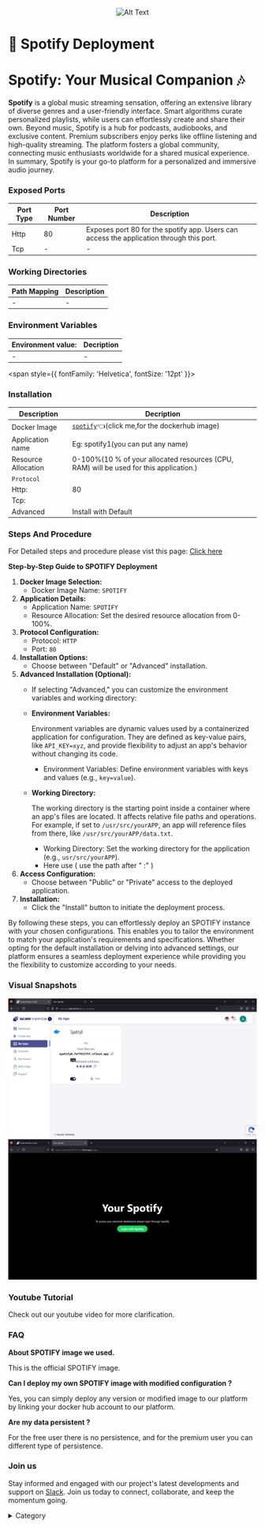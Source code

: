 <p align="center">
  <img src="/img/vdd.jpg" alt="Alt Text" width="25%"/>
</p> 
<span style={{ fontFamily: 'Georgia', fontSize: '12pt' }}>

# 🎵 Spotify Deployment

# Spotify: Your Musical Companion 🎶

**Spotify** is a global music streaming sensation, offering an extensive library of diverse genres and a user-friendly interface. Smart algorithms curate personalized playlists, while users can effortlessly create and share their own. Beyond music, Spotify is a hub for podcasts, audiobooks, and exclusive content. Premium subscribers enjoy perks like offline listening and high-quality streaming. The platform fosters a global community, connecting music enthusiasts worldwide for a shared musical experience. In summary, Spotify is your go-to platform for a personalized and immersive audio journey.

### Exposed Ports

| Port Type | Port Number | Description |
| --------- | ----------- | ----------- |
| Http      | 80        | Exposes port 80 for the spotify app. Users can access the  application through this port. |
| Tcp       | -           | -             |

### Working Directories

| Path Mapping                         | Description |
| ------------------------------------ | ----------- |
|-       | - |


### Environment Variables

|   **Environment value:**          | Decription                                                                                                               | 
| --------------------- | ------                                                                                                                   | 
|-       |  -                              |

</span>


<span style={{ fontFamily: 'Helvetica', fontSize: '12pt' }}>

### Installation

|  Description          | Decription                                                                                                               | 
| --------------------- | ------                                                                                                                   | 
| Docker Image          |  [`spotify`](https://hub.docker.com/r/linuxserver/your\_spotify)👈(click me,for the dockerhub image)                                   |
| Application name      |  Eg: spotify1(you can put any name)                                                                                        | 
| Resource Allocation   |  0-100%(10 % of your allocated resources (CPU, RAM) will be used for this application.)                                  | 
| `Protocol`            |                                                                                                                          | 
|  Http:                | 80                                                                                                                      |
|  Tcp:                 |                                                                                                                          | 
|    Advanced           |    Install with Default                                                                                                  |


### Steps And Procedure

For Detailed steps and procedure please vist this page: [Click here](https://techscaleinfinite.github.io/introduction/cloud-float/Steps%20and%20procedure)


**Step-by-Step Guide to SPOTIFY Deployment**

1. **Docker Image Selection:**
   * Docker Image Name: `SPOTIFY`
2. **Application Details:**
   * Application Name: `SPOTIFY`
   * Resource Allocation: Set the desired resource allocation from 0-100%.
3. **Protocol Configuration:**
   * Protocol: `HTTP`
   * Port: `80`
4. **Installation Options:**
   * Choose between "Default" or "Advanced" installation.
5. **Advanced Installation (Optional):**
   * If selecting "Advanced," you can customize the environment variables and working directory:
   *   **Environment Variables:**

       Environment variables are dynamic values used by a containerized application for configuration. They are defined as key-value pairs, like `API_KEY=xyz`, and provide flexibility to adjust an app's behavior without changing its code.

       * Environment Variables: Define environment variables with keys and values (e.g., `key=value`).
   *   **Working Directory:**

       The working directory is the starting point inside a container where an app's files are located. It affects relative file paths and operations. For example, if set to `/usr/src/yourAPP`, an app will reference files from there, like `/usr/src/yourAPP/data.txt`.

       * Working Directory: Set the working directory for the application (e.g., `usr/src/yourAPP`).
       * Here use ( use the path after   " :"  )
6. **Access Configuration:**
   * Choose between "Public" or "Private" access to the deployed application.
7. **Installation:**
   * Click the "Install" button to initiate the deployment process.

By following these steps, you can effortlessly deploy an SPOTIFY instance with your chosen configurations. This enables you to tailor the environment to match your application's requirements and specifications. Whether opting for the default installation or delving into advanced settings, our platform ensures a seamless deployment experience while providing you the flexibility to customize according to your needs.

### Visual Snapshots

![Alt Text](/img/dfr.jpg)
![Alt Text](/img/eee6.jpg)



### Youtube Tutorial&#x20;

Check out our youtube video for more clarification.



### FAQ

**About SPOTIFY image we used.**

This is the official SPOTIFY image.

**Can I deploy my own SPOTIFY image with modified configuration ?**

Yes, you can simply deploy any version or modified image to our platform by linking your docker hub account to our platform.

**Are my data persistent ?**

For the free user there is no persistence, and for the premium user you can different type of persistence.

### Join us

Stay informed and engaged with our project's latest developments and support on [Slack](https://app.slack.com/client/T04QS32JX6E/C04QKEWE146). Join us today to connect, collaborate, and keep the momentum going.

<details>

<summary>Category</summary>

Kubernetes, cloud computing, DevOps, cloud services, hosting platform, container orchestration, cloud infrastructure, cloud deployment, cloud management, cloud technology, cloud solutions, media, entertainment, spotify

</details>

</span>

